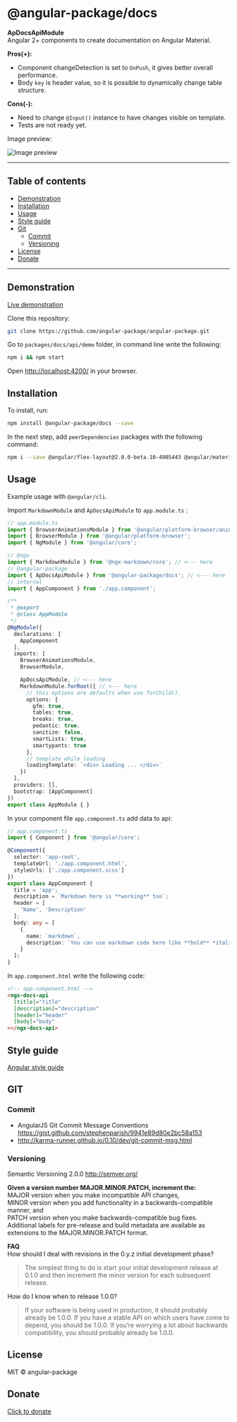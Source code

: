 # @angular-package/docs

**ApDocsApiModule**  
Angular 2+ components to create documentation on Angular Material.

**Pros(+):**
* Component changeDetection is set to `OnPush`, it gives better overall performance.
* Body `key` is header value, so it is possible to dynamically change table structure.

**Cons(-):**
* Need to change `@Input()` instance to have changes visible on template.
* Tests are not ready yet.

Image preview: 

![Image preview](http://ngx-docs.wwwdev.io/api/preview.png)

----

## Table of contents
* [Demonstration](#demonstration)
* [Installation](#installation)
* [Usage](#usage)
* [Style guide](#style-guide)
* [Git](#git)
  * [Commit](#commit)
  * [Versioning](#versioning)
* [License](#license)
* [Donate](#donate)

----

## Demonstration

[Live demonstration](http://angular-package.wwwdev.io/docs/api)

Clone this repository:

```bash
git clone https://github.com/angular-package/angular-package.git
```

Go to `packages/docs/api/demo` folder, in command line write the following:

```bash
npm i && npm start
```

Open [http://localhost:4200/](http://localhost:4200) in your browser.



## Installation

To install, run:

```bash
npm install @angular-package/docs --save
```

In the next step, add `peerDependencies` packages with the following command:

```bash
npm i --save @angular/flex-layout@2.0.0-beta.10-4905443 @angular/material@5.0.2 @angukar/cdk@5.0.2 @angular-package/prism@2.0.0 @types/prismjs@1.9.0 prismjs@1.9.0 @ngx-markdown/core@0.2.2
```


## Usage

Example usage with `@angular/cli`.

Import `MarkdownModule` and `ApDocsApiModule` to `app.module.ts` :

```typescript
// app.module.ts
import { BrowserAnimationsModule } from '@angular/platform-browser/animations';
import { BrowserModule } from '@angular/platform-browser';
import { NgModule } from '@angular/core';

// @ngx
import { MarkdownModule } from '@ngx-markdown/core'; // <--- here
// @angular-package
import { ApDocsApiModule } from '@angular-package/docs'; // <--- here
// internal
import { AppComponent } from './app.component';

/**
 * @export
 * @class AppModule
 */
@NgModule({
  declarations: [
    AppComponent
  ],
  imports: [
    BrowserAnimationsModule,
    BrowserModule,

    ApDocsApiModule, // <--- here
    MarkdownModule.forRoot({ // <--- here
      // this options are defaults when use forChild().
      options: {
        gfm: true,
        tables: true,
        breaks: true,
        pedantic: true,
        sanitize: false,
        smartLists: true,
        smartypants: true
      },
      // template while loading
      loadingTemplate: `<div> Loading ... </div>`
    })
  ],
  providers: [],
  bootstrap: [AppComponent]
})
export class AppModule { }

```

In your component file `app.component.ts` add data to api:

```typescript
// app.component.ts
import { Component } from '@angular/core';

@Component({
  selector: 'app-root',
  templateUrl: './app.component.html',
  styleUrls: ['./app.component.scss']
})
export class AppComponent {
  title = 'app';
  description = `Markdown here is **working** too`;
  header = [
    'Name', 'Description'
  ];
  body: any = [
    {
      name: `markdown`,
      description: `You can use markdown code here like **bold** *italic*`
    }
  ];
}
```

In `app.component.html` write the following code:

```html
<!-- app.component.html -->
<ngx-docs-api
  [title]="title"
  [description]="description"
  [header]="header"
  [body]="body"
></ngx-docs-api>
```

## Style guide

[Angular style guide](https://angular.io/docs/ts/latest/guide/style-guide.html) 

## GIT

### Commit
- AngularJS Git Commit Message Conventions https://gist.github.com/stephenparish/9941e89d80e2bc58a153
- http://karma-runner.github.io/0.10/dev/git-commit-msg.html

### Versioning
Semantic Versioning 2.0.0 http://semver.org/

**Given a version number MAJOR.MINOR.PATCH, increment the:**   
MAJOR version when you make incompatible API changes,  
MINOR version when you add functionality in a backwards-compatible manner, and  
PATCH version when you make backwards-compatible bug fixes.  
Additional labels for pre-release and build metadata are available as extensions to the MAJOR.MINOR.PATCH format.

**FAQ**   
How should I deal with revisions in the 0.y.z initial development phase?  
>The simplest thing to do is start your initial development release at 0.1.0 and then increment the minor version for each subsequent release.

How do I know when to release 1.0.0?

>If your software is being used in production, it should probably already be 1.0.0. If you have a stable API on which users have come to depend, you should be 1.0.0. If you’re worrying a lot about backwards compatibility, you should probably already be 1.0.0.


## License

MIT © angular-package

## Donate

[Click to donate](https://donorbox.org/help-creating-open-source-software)
